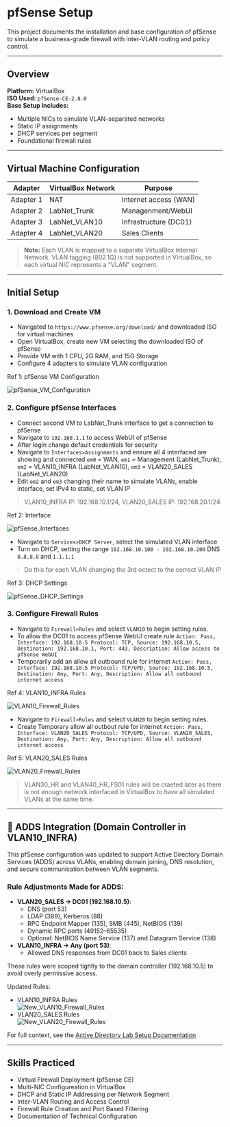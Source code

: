 # pfSense Setup

This project documents the installation and base configuration of pfSense to simulate a business-grade firewall with inter-VLAN routing and policy control.

---

## Overview
**Platform:** VirtualBox  
**ISO Used:** `pfSense-CE-2.8.0`  
**Base Setup Includes:**
- Multiple NICs to simulate VLAN-separated networks
- Static IP assignments
- DHCP services per segment
- Foundational firewall rules

---

## Virtual Machine Configuration  

|  Adapter  | VirtualBox Network  | Purpose           |
|-----------|---------------------|-------------------|
| Adapter 1 | NAT             | Internet access (WAN) |
| Adapter 2 | LabNet_Trunk    | Managenment/WebUI     |
| Adapter 3 | LabNet_VLAN10   | Infrastructure (DC01) |
| Adapter 4 | LabNet_VLAN20   | Sales Clients  |

> **Note:** Each VLAN is mapped to a separate VirtualBox Internal Network. VLAN tagging (802.1Q) is not supported in VirtualBox, so each virtual NIC represents a "VLAN" segment.

---

## Initial Setup

### 1. Download and Create VM
 - Navigated to `https://www.pfsense.org/download/` and downloaded ISO for virtual machines
 - Open VirtualBox, create new VM selecting the downloaded ISO of pfSense
 - Provide VM with 1 CPU, 2G RAM, and 15G Storage
 - Configure 4 adapters to simulate VLAN configuration

Ref 1: pfSense VM Configuration

![pfSense_VM_Configuration](https://github.com/user-attachments/assets/156e5807-00e6-44d6-a6dc-a0040d144a96)

### 2. Configure pfSense Interfaces
 - Connect second VM to LabNet_Trunk interface to get a connection to pfSense
 - Navigate to `192.168.1.1` to access WebUI of pfSense
 - After login change default credentials for security
 - Navigate to `Interfaces>Assignments` and ensure all 4 interfaced are showing and connected `em0` = WAN, `em1` = Management (LabNet_Trunk), `em2` = VLAN10_INFRA (LabNet_VLAN10), `em3` = VLAN20_SALES (LabNet_VLAN20)
 - Edit `em2` and `em3` changing their name to simulate VLANs, enable interface, set IPv4 to static, set VLAN IP
> VLAN10_INFRA IP: 192.168.10.1/24, VLAN20_SALES IP: 192.168.20.1/24

Ref 2: Interface

![pfSense_Interfaces](https://github.com/user-attachments/assets/0bd3cb82-8197-439a-81f2-bb0ad15e4586)

 - Navigate to `Services>DHCP Server`, select the simulated VLAN interface
 - Turn on DHCP, setting the range `192.168.10.100 - 192.168.10.200` DNS `8.8.8.8` and `1.1.1.1`
> Do this for each VLAN changing the 3rd octect to the correct VLAN IP

Ref 3: DHCP Settings

![pfSense_DHCP_Settings](https://github.com/user-attachments/assets/61a727a4-0ae7-417a-9459-c381c105d27b)

### 3. Configure Firewall Rules
 - Navigate to `Firewall>Rules` and select `VLAN10` to begin setting rules.
 - To allow the DC01 to access pfSense WebUI create rule `Action: Pass, Interface: 192.168.10.5 Protocol: TCP, Source: 192.168.10.5, Destination: 192.168.10.1, Port: 443, Description: Allow access to pfSense WebUI`
 - Temporarily add an allow all outbound rule for internet `Action: Pass, Interface: 192.168.10.5 Protocol: TCP/UPD, Source: 192.168.10.5, Destination: Any, Port: Any, Description: Allow all outbound internet access` 

Ref 4: VLAN10_INFRA Rules

![VLAN10_Firewall_Rules](https://github.com/user-attachments/assets/9fee0708-fdea-4e20-b7f9-78a4211f25f0)

- Navigate to `Firewall>Rules` and select `VLAN20` to begin setting rules.
- Create Temporary allow all outbout rule for internet `Action: Pass, Interface: VLAN20_SALES Protocol: TCP/UPD, Source: VLAN20_SALES, Destination: Any, Port: Any, Description: Allow all outbound internet access`

Ref 5: VLAN20_SALES Rules

![VLAN20_Firewall_Rules](https://github.com/user-attachments/assets/7fe51df3-1cf0-47a2-868f-3efa058281cd)

> VLAN30_HR and VLAN40_HR_FS01 rules will be craeted later as there is not enough network interfaced in VirtualBox to have all simulated VLANs at the same time. 

---

## 🔗 ADDS Integration (Domain Controller in VLAN10_INFRA)

This pfSense configuration was updated to support Active Directory Domain Services (ADDS) across VLANs, enabling domain joining, DNS resolution, and secure communication between VLAN segments.

### Rule Adjustments Made for ADDS:
- **VLAN20_SALES → DC01 (192.168.10.5)**:
  - DNS (port 53)
  - LDAP (389), Kerberos (88)
  - RPC Endpoint Mapper (135), SMB (445), NetBIOS (139)
  - Dynamic RPC ports (49152–65535)
  - Optional: NetBIOS Name Service (137) and Datagram Service (138)
- **VLAN10_INFRA → Any (port 53)**:
  - Allowed DNS responses from DC01 back to Sales clients

These rules were scoped tightly to the domain controller (192.168.10.5) to avoid overly permissive access.

Updated Rules:
 - VLAN10_INFRA Rules  
  ![New_VLAN10_Firewall_Rules](https://github.com/user-attachments/assets/8f9879dc-048a-4791-bfab-9339744369a7)
 - VLAN20_SALES Rules  
   ![New_VLAN20_Firewall_Rules](https://github.com/user-attachments/assets/1b6c13ee-7205-4ef0-b400-79aab08a8984)

For full context, see the <a href="https://github.com/mstarLabs/ADDS-Setup">Active Directory Lab Setup Documentation</a>

---

##  Skills Practiced

- Virtual Firewall Deployment (pfSense CE)
- Multi-NIC Configureation in VirtualBox
- DHCP and Static IP Addressing per Network Segment
- Inter-VLAN Routing and Access Control
- Firewall Rule Creation and Port Based Filtering
- Documentation of Technical Configuration
